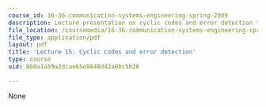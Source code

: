```yaml
---
course_id: 16-36-communication-systems-engineering-spring-2009
description: Lecture presentation on cyclic codes and error detection techniques.
file_location: /coursemedia/16-36-communication-systems-engineering-spring-2009/860a1a59a2dcae65e8648d42a0bc5b26_MIT16_36s09_lec15.pdf
file_type: application/pdf
layout: pdf
title: 'Lecture 15: Cyclic Codes and error detection'
type: course
uid: 860a1a59a2dcae65e8648d42a0bc5b26

---
```

None